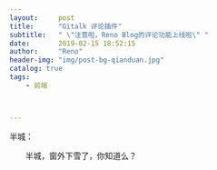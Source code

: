 ```yaml
---
layout:     post
title:      "Gitalk 评论插件"
subtitle:   " \"注意啦，Reno Blog的评论功能上线啦\" "
date:       2019-02-15 18:52:15
author:     "Reno"
header-img: "img/post-bg-qianduan.jpg"
catalog: true
tags:
    - 前端



---
```


半城：

　　半城，窗外下雪了，你知道么？

